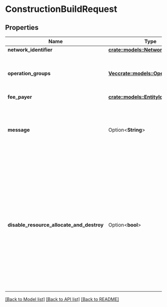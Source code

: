 # ConstructionBuildRequest

## Properties

Name | Type | Description | Notes
------------ | ------------- | ------------- | -------------
**network_identifier** | [**crate::models::NetworkIdentifier**](NetworkIdentifier.md) |  | 
**operation_groups** | [**Vec<crate::models::OperationGroup>**](OperationGroup.md) | Operation groups which describe the intent of the request. | 
**fee_payer** | [**crate::models::EntityIdentifier**](EntityIdentifier.md) |  | 
**message** | Option<**String**> | An optional message payload encoded in hex with the Radix message encoding scheme. | [optional]
**disable_resource_allocate_and_destroy** | Option<**bool**> | Disallow minting and burning of tokens (except for fees). Useful for verification of transactions without needing to fetch additional substate data, such as when verifying transactions in an offline environment. | [optional]

[[Back to Model list]](../README.md#documentation-for-models) [[Back to API list]](../README.md#documentation-for-api-endpoints) [[Back to README]](../README.md)


